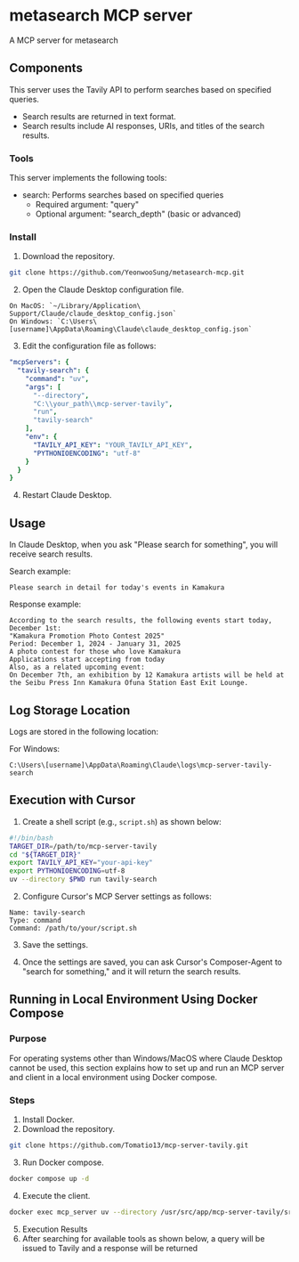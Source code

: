 # metasearch MCP server

A MCP server for metasearch

<!-- <a href="https://glama.ai/mcp/servers/s0hka6zney"><img width="380" height="200" src="https://glama.ai/mcp/servers/s0hka6zney/badge" alt="tavily-search MCP server" /></a> -->

## Components

This server uses the Tavily API to perform searches based on specified queries.
- Search results are returned in text format.
- Search results include AI responses, URIs, and titles of the search results.

### Tools

This server implements the following tools:
- search: Performs searches based on specified queries
  - Required argument: "query"
  - Optional argument: "search_depth" (basic or advanced)

### Install

1. Download the repository.
```bash
git clone https://github.com/YeonwooSung/metasearch-mcp.git
``` 

2. Open the Claude Desktop configuration file.
```
On MacOS: `~/Library/Application\ Support/Claude/claude_desktop_config.json`
On Windows: `C:\Users\[username]\AppData\Roaming\Claude\claude_desktop_config.json`
```

3. Edit the configuration file as follows:
  ```yaml
  "mcpServers": {
    "tavily-search": {
      "command": "uv",
      "args": [
        "--directory",
        "C:\\your_path\\mcp-server-tavily",
        "run",
        "tavily-search"
      ],
      "env": {
        "TAVILY_API_KEY": "YOUR_TAVILY_API_KEY",
        "PYTHONIOENCODING": "utf-8"
      }
    }
  }
  ```

4. Restart Claude Desktop.

## Usage

In Claude Desktop, when you ask "Please search for something", you will receive search results.

Search example:
```
Please search in detail for today's events in Kamakura
```
Response example:
```
According to the search results, the following events start today, December 1st:
"Kamakura Promotion Photo Contest 2025"
Period: December 1, 2024 - January 31, 2025
A photo contest for those who love Kamakura
Applications start accepting from today
Also, as a related upcoming event:
On December 7th, an exhibition by 12 Kamakura artists will be held at the Seibu Press Inn Kamakura Ofuna Station East Exit Lounge.
```

## Log Storage Location

Logs are stored in the following location:

For Windows:
```
C:\Users\[username]\AppData\Roaming\Claude\logs\mcp-server-tavily-search
```
## Execution with Cursor

1. Create a shell script (e.g., `script.sh`) as shown below:

```bash
#!/bin/bash
TARGET_DIR=/path/to/mcp-server-tavily
cd "${TARGET_DIR}"
export TAVILY_API_KEY="your-api-key"
export PYTHONIOENCODING=utf-8
uv --directory $PWD run tavily-search
```

2. Configure Cursor's MCP Server settings as follows:

```
Name: tavily-search
Type: command
Command: /path/to/your/script.sh
```

3. Save the settings.

4. Once the settings are saved, you can ask Cursor's Composer-Agent to "search for something," and it will return the search results.

## Running in Local Environment Using Docker Compose

### Purpose
For operating systems other than Windows/MacOS where Claude Desktop cannot be used,
this section explains how to set up and run an MCP server and client in a local environment
using Docker compose.

### Steps
1. Install Docker.
2. Download the repository.
```bash
git clone https://github.com/Tomatio13/mcp-server-tavily.git
``` 
3. Run Docker compose.
```bash
docker compose up -d
``` 
4. Execute the client.
```bash
docker exec mcp_server uv --directory /usr/src/app/mcp-server-tavily/src run client.py
```
5. Execution Results
6. After searching for available tools as shown below, a query will be issued to Tavily and a response will be returned
